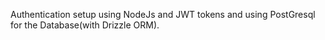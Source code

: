 Authentication setup using NodeJs and JWT tokens and using PostGresql for the Database(with Drizzle ORM).

